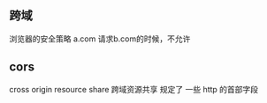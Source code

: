 ## 跨域
  浏览器的安全策略
  a.com 请求b.com的时候，不允许

## cors
cross origin resource share
跨域资源共享
规定了 一些 http 的首部字段